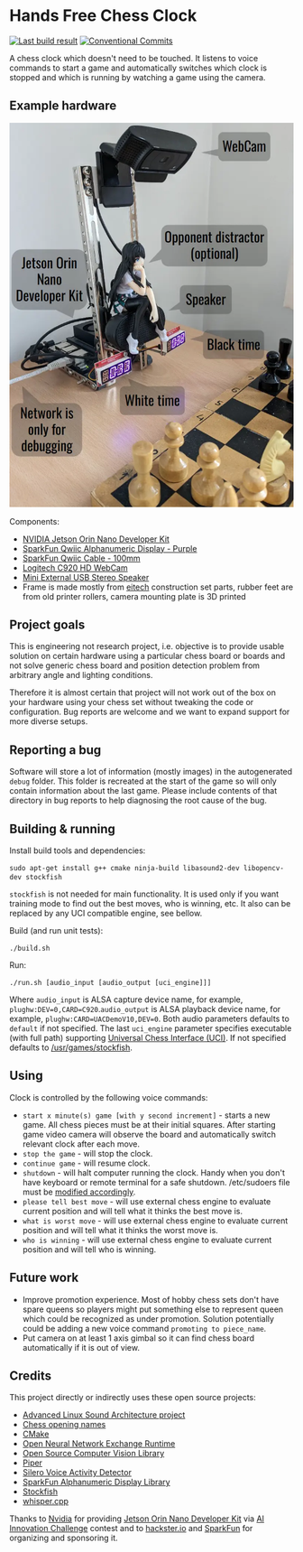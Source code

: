 # Hands Free Chess Clock

[![Last build result](https://github.com/kikaitachi/hands-free-chess-clock/workflows/CI/badge.svg)](https://github.com/kikaitachi/hands-free-chess-clock/actions)
[![Conventional Commits](https://img.shields.io/badge/Conventional%20Commits-1.0.0-%23FE5196?logo=conventionalcommits&logoColor=white)](https://conventionalcommits.org)

A chess clock which doesn't need to be touched. It listens to voice commands
to start a game and automatically switches which clock is stopped and which is
running by watching a game using the camera.

## Example hardware

[<img src="clock.webp">](https://youtu.be/G-w0O12VTRc)

Components:
* [NVIDIA Jetson Orin Nano Developer Kit](https://marketplace.nvidia.com/en-us/robotics-edge/)
* [SparkFun Qwiic Alphanumeric Display - Purple](https://www.sparkfun.com/products/16918)
* [SparkFun Qwiic Cable - 100mm](https://www.sparkfun.com/products/14427)
* [Logitech C920 HD WebCam](https://www.logitech.com/en-gb/products/webcams/c920-pro-hd-webcam.960-001055.html)
* [Mini External USB Stereo Speaker](https://www.sparkfun.com/products/18343)
* Frame is made mostly from [eitech](https://www.eitech.de/) construction set parts, rubber feet are from old printer rollers, camera mounting plate is 3D printed


## Project goals

This is engineering not research project, i.e. objective is to provide usable
solution on certain hardware using a particular chess board or boards and not
solve generic chess board and position detection problem from arbitrary angle
and lighting conditions.

Therefore it is almost certain that project will not work out of the box on
your hardware using your chess set without tweaking the code or configuration.
Bug reports are welcome and we want to expand support for more diverse setups.

## Reporting a bug

Software will store a lot of information (mostly images) in the autogenerated
`debug` folder. This folder is recreated at the start of the game so will only
contain information about the last game. Please include contents of that
directory in bug reports to help diagnosing the root cause of the bug.

## Building & running

Install build tools and dependencies:
```
sudo apt-get install g++ cmake ninja-build libasound2-dev libopencv-dev stockfish
```

`stockfish` is not needed for main functionality. It is used only if you want training mode to find out the best moves, who is winning, etc. It also can be replaced by any UCI compatible engine, see bellow.

Build (and run unit tests):
```
./build.sh
```

Run:
```
./run.sh [audio_input [audio_output [uci_engine]]]
```
Where `audio_input` is ALSA capture device name, for example, `plughw:DEV=0,CARD=C920`.`audio_output` is ALSA playback device name, for example, `plughw:CARD=UACDemoV10,DEV=0`. Both audio parameters defaults to `default` if not specified.
The last `uci_engine` parameter specifies executable (with full path) supporting [Universal Chess Interface (UCI)](https://en.wikipedia.org/wiki/Universal_Chess_Interface). If not specified defaults to [/usr/games/stockfish](https://github.com/official-stockfish/Stockfish).

## Using

Clock is controlled by the following voice commands:
* `start x minute(s) game [with y second increment]` - starts a new game. All chess pieces must be at their initial squares. After starting game video camera will observe the board and automatically switch relevant clock after each move.
* `stop the game` - will stop the clock.
* `continue game` - will resume clock.
* `shutdown` - will halt computer running the clock. Handy when you don't have keyboard or remote terminal for a safe shutdown. /etc/sudoers file must be [modified accordingly](https://askubuntu.com/questions/168879/shutdown-from-terminal-without-entering-password).
* `please tell best move` - will use external chess engine to evaluate current position and will tell what it thinks the best move is.
* `what is worst move` - will use external chess engine to evaluate current position and will tell what it thinks the worst move is.
* `who is winning` - will use external chess engine to evaluate current position and will tell who is winning.

## Future work

* Improve promotion experience. Most of hobby chess sets don't have spare queens so players might put something else to represent queen which could be recognized as under promotion. Solution potentially could be adding a new voice command `promoting to piece_name`.
* Put camera on at least 1 axis gimbal so it can find chess board automatically if it is out of view.

## Credits

This project directly or indirectly uses these open source projects:
* [Advanced Linux Sound Architecture project](https://github.com/alsa-project/alsa-lib)
* [Chess opening names](https://github.com/lichess-org/chess-openings)
* [CMake](https://github.com/Kitware/CMake)
* [Open Neural Network Exchange Runtime](https://github.com/microsoft/onnxruntime)
* [Open Source Computer Vision Library](https://github.com/opencv/opencv)
* [Piper](https://github.com/rhasspy/piper)
* [Silero Voice Activity Detector](https://github.com/snakers4/silero-vad)
* [SparkFun Alphanumeric Display Library](https://github.com/sparkfun/SparkFun_Alphanumeric_Display_Arduino_Library)
* [Stockfish](https://github.com/official-stockfish/Stockfish)
* [whisper.cpp](https://github.com/ggerganov/whisper.cpp)

Thanks to [Nvidia](https://www.nvidia.com/) for providing [Jetson Orin Nano Developer Kit](https://developer.nvidia.com/embedded/learn/get-started-jetson-orin-nano-devkit) via [AI Innovation Challenge](https://www.hackster.io/contests/SparkFun-NVIDIA-AI-Innovation-Challenge) contest and to [hackster.io](https://www.hackster.io/) and [SparkFun](https://www.sparkfun.com/) for organizing and sponsoring it.
